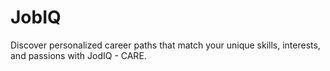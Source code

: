 # JobIQ
Discover personalized career paths that match your unique skills, interests, and passions with JodIQ - CARE.

